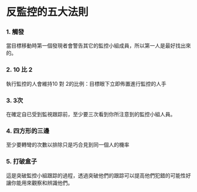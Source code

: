 [Title]: # (反監控五法則)
[Order]: # (19)

# 反監控的五大法則

### 1. 觸發

當目標移動時第一個發現者會警告其它的監控小組成員，所以第一人是最好找出來的。

### 2. 10 比 2

執行監控的人會維持10 對 2的比例：目標眼下立即佈置進行監控的人手

### 3. 3次
在確定自已受到監視跟踪前，至少要三次看到你所注意到的監控小組人員。

### 4. 四方形的三邊

至少要轉彎的次數以排除只是巧合見到同一個人的機率

### 5. 打破盒子

這是突破監控小組跟踪的過程，透過突破他們的跟踪可以提高他們犯錯的可能性好讓你能用來觀察和辨識他們。
